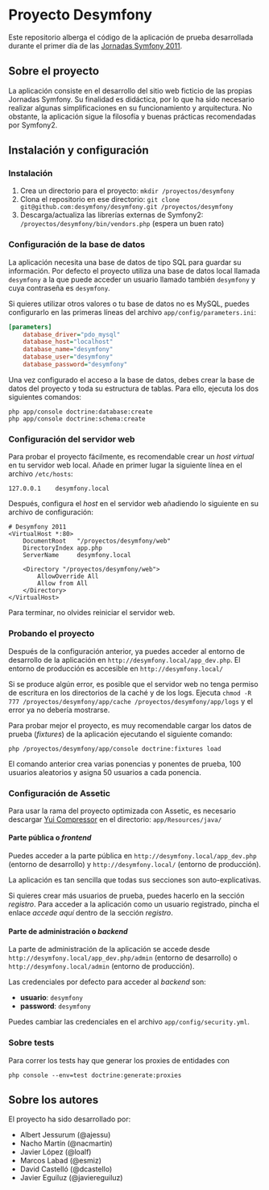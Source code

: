 Proyecto Desymfony
==================

Este repositorio alberga el código de la aplicación de prueba desarrollada
durante el primer día de las [Jornadas Symfony 2011](http://desymfony.com).

Sobre el proyecto
-----------------

La aplicación consiste en el desarrollo del sitio web ficticio de las propias
Jornadas Symfony. Su finalidad es didáctica, por lo que ha sido necesario
realizar algunas simplificaciones en su funcionamiento y arquitectura. No
obstante, la aplicación sigue la filosofía y buenas prácticas recomendadas por
Symfony2.

Instalación y configuración
---------------------------

### Instalación ###

  1. Crea un directorio para el proyecto: `mkdir /proyectos/desymfony`
  2. Clona el repositorio en ese directorio:
  `git clone git@github.com:desymfony/desymfony.git /proyectos/desymfony`
  3. Descarga/actualiza las librerías externas de Symfony2:
  `/proyectos/desymfony/bin/vendors.php` (espera un buen rato)

### Configuración de la base de datos ###

La aplicación necesita una base de datos de tipo SQL para guardar su
información. Por defecto el proyecto utiliza una base de datos local llamada
`desymfony` a la que puede acceder un usuario llamado también `desymfony` y
cuya contraseña es `desymfony`.

Si quieres utilizar otros valores o tu base de datos no es MySQL, puedes
configurarlo en las primeras líneas del archivo `app/config/parameters.ini`:

```ini
[parameters]
    database_driver="pdo_mysql"
    database_host="localhost"
    database_name="desymfony"
    database_user="desymfony"
    database_password="desymfony"
```

Una vez configurado el acceso a la base de datos, debes crear la base de datos
del proyecto y toda su estructura de tablas. Para ello, ejecuta los dos
siguientes comandos:

```
php app/console doctrine:database:create
php app/console doctrine:schema:create
```

### Configuración del servidor web ###

Para probar el proyecto fácilmente, es recomendable crear un *host virtual* en
tu servidor web local. Añade en primer lugar la siguiente línea en el archivo
`/etc/hosts`:

```
127.0.0.1    desymfony.local
```

Después, configura el *host* en el servidor web añadiendo lo siguiente en su
archivo de configuración:

```
# Desymfony 2011
<VirtualHost *:80>
    DocumentRoot   "/proyectos/desymfony/web"
    DirectoryIndex app.php
    ServerName     desymfony.local

    <Directory "/proyectos/desymfony/web">
        AllowOverride All
        Allow from All
    </Directory>
</VirtualHost>
```

Para terminar, no olvides reiniciar el servidor web.

### Probando el proyecto ###

Después de la configuración anterior, ya puedes acceder al entorno de
desarrollo de la aplicación en `http://desymfony.local/app_dev.php`. El
entorno de producción es accesible en `http://desymfony.local/`

Si se produce algún error, es posible que el servidor web no tenga permiso de
escritura en los directorios de la caché y de los logs. Ejecuta `chmod -R 777
/proyectos/desymfony/app/cache /proyectos/desymfony/app/logs` y el error ya no
debería mostrarse.

Para probar mejor el proyecto, es muy recomendable cargar los datos de prueba
(*fixtures*) de la aplicación ejecutando el siguiente comando:

```
php /proyectos/desymfony/app/console doctrine:fixtures load
```

El comando anterior crea varias ponencias y ponentes de prueba, 100 usuarios
aleatorios y asigna 50 usuarios a cada ponencia.


### Configuración de Assetic ###

Para usar la rama del proyecto optimizada con Assetic, es necesario descargar
[Yui Compressor](http://yuilibrary.com/downloads/) en el directorio:
`app/Resources/java/`

#### Parte pública o *frontend* ####

Puedes acceder a la parte pública en `http://desymfony.local/app_dev.php`
(entorno de desarrollo) y `http://desymfony.local/` (entorno de producción).

La aplicación es tan sencilla que todas sus secciones son auto-explicativas.

Si quieres crear más usuarios de prueba, puedes hacerlo en la sección
*registro*. Para acceder a la aplicación como un usuario registrado, pincha el
enlace *accede aquí* dentro de la sección *registro*.

#### Parte de administración o *backend* ####

La parte de administración de la aplicación se accede desde
`http://desymfony.local/app_dev.php/admin` (entorno de desarrollo) o
`http://desymfony.local/admin` (entorno de producción).

Las credenciales por defecto para acceder al *backend* son:

  * **usuario**: `desymfony`
  * **password**: `desymfony`

Puedes cambiar las credenciales en el archivo `app/config/security.yml`.

### Sobre tests ###

Para correr los tests hay que generar los proxies de entidades con

    php console --env=test doctrine:generate:proxies

Sobre los autores
-----------------

El proyecto ha sido desarrollado por:

  * Albert Jessurum (@ajessu)
  * Nacho Martín (@nacmartin)
  * Javier López (@loalf)
  * Marcos Labad (@esmiz)
  * David Castelló (@dcastello)
  * Javier Eguiluz (@javiereguiluz)
